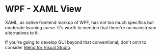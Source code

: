 # WPF - XAML View

XAML, as native frontend markup of WPF, has not too much specifics but moderate learning curve. It's worth to mention that there're no mainstream alternatives to it.

If you're going to develop GUI beyond that conventional, don't omit to consider [Blend for Visual Studio](https://learn.microsoft.com/en-us/visualstudio/xaml-tools/creating-a-ui-by-using-blend-for-visual-studio).


